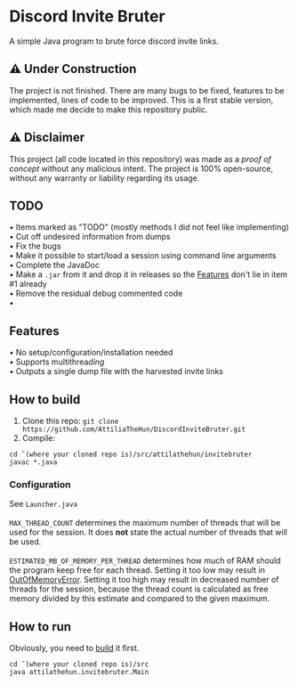 # Discord Invite Bruter
A simple Java program to brute force discord invite links.
## ⚠️ Under Construction
The project is not finished. There are many bugs to be fixed, features to be implemented, lines of code to be improved. This is a first stable version, which made me decide to make this repository public.
## ⚠️ Disclaimer
This project (all code located in this repository) was made as a *proof of concept* without any malicious intent. The project is 100% open-source, without any warranty or liability regarding its usage.
## TODO
• Items marked as "TODO" (mostly methods I did not feel like implementing)<br/>
• Cut off undesired information from dumps<br/>
• Fix the bugs<br/>
• Make it possible to start/load a session using command line arguments<br/>
• Complete the JavaDoc<br/>
• Make a `.jar` from it and drop it in releases so the [Features](#features) don't lie in item #1 already<br/>
• Remove the residual debug commented code<br/>
• <br/>
## Features
• No setup/configuration/installation needed<br/>
• Supports multithrea*ding*<br/>
• Outputs a single dump file with the harvested invite links<br/>
## How to build
1) Clone this repo: `git clone https://github.com/AttiliaTheHun/DiscordInviteBruter.git`</br>
2) Compile: 
```shell
cd ˜(where your cloned repo is)/src/attilathehun/invitebruter
javac *.java
```
### Configuration
See `Launcher.java`</br>
</br>
`MAX_THREAD_COUNT` determines the maximum number of threads that will be used for the session. It does **not** state the actual number of threads that will be used.</br>
</br>
`ESTIMATED_MB_OF_MEMORY_PER_THREAD` determines how much of RAM should the program keep free for each thread. Setting it too low may result in [OutOfMemoryError](https://docs.oracle.com/javase/7/docs/api/java/lang/OutOfMemoryError.html). Setting it too high may result in decreased number of threads for the session, because the thread count is calculated as free memory divided by this estimate and compared to the given maximum.
## How to run
Obviously, you need to [build](#how-to-build) it first.</br>
```shell
cd ˜(where your cloned repo is)/src
java attilathehun.invitebruter.Main
```
